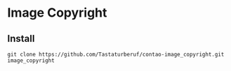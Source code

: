 # Image Copyright

## Install
`git clone https://github.com/Tastaturberuf/contao-image_copyright.git image_copyright`